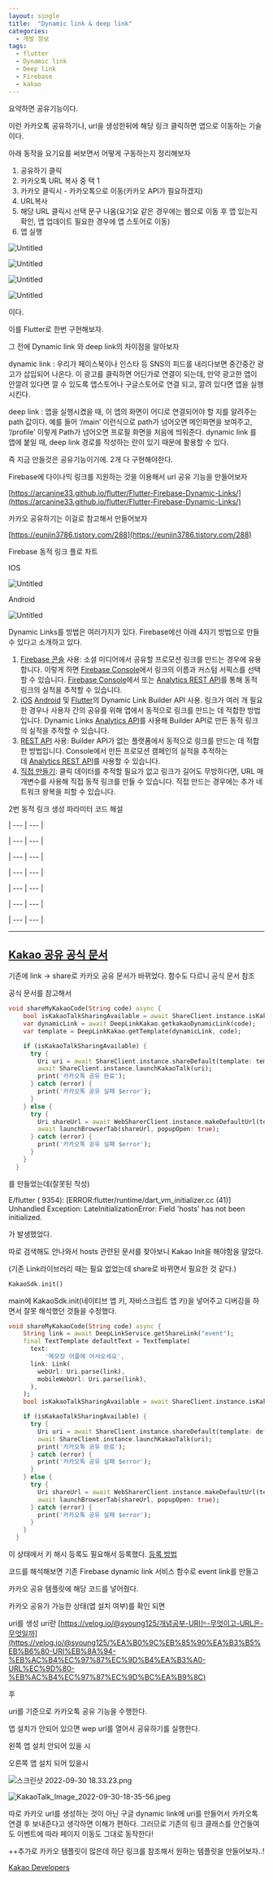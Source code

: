 ```yaml
---
layout: single
title:  "Dynamic link & deep link"
categories:
  - 개발 정보
tags:
  - flutter
  - Dynamic link
  - Deep link
  - Firebase
  - kakao
---
```


요약하면 공유기능이다.

이런 카카오톡 공유하기나, url을 생성한뒤에 해당 링크 클릭하면 앱으로 이동하는 기술이다.

아래 동작을 요기요를 써보면서 어떻게 구동하는지 정리해보자

1. 공유하기 클릭 
2. 카카오톡 URL 복사 중 택 1
3. 카카오 클릭시 - 카카오톡으로 이동(카카오 API가 필요하겠지)
4. URL복사
5. 해당 URL 클릭시 선택 문구 나옴(요기요 같은 경우에는 웹으로 이동 후 앱 있는지 확인, 앱 업데이트 필요한 경우에 앱 스토어로 이동)
6. 앱 실행

![Untitled](Dynamic%20link%20&%20deep%20link%2041652d0e7e4b4bbba1085ad55ed372f5/Untitled.png)

![Untitled](Dynamic%20link%20&%20deep%20link%2041652d0e7e4b4bbba1085ad55ed372f5/Untitled%201.png)

![Untitled](Dynamic%20link%20&%20deep%20link%2041652d0e7e4b4bbba1085ad55ed372f5/Untitled%202.png)

![Untitled](Dynamic%20link%20&%20deep%20link%2041652d0e7e4b4bbba1085ad55ed372f5/Untitled%203.png)

이다.

이를 Flutter로 한번 구현해보자. 

그 전에 Dynamic link 와 deep link의 차이점을 알아보자

dynamic link : 우리가 페이스북이나 인스타 등 SNS의 피드를 내리다보면 중간중간 광고가 삽입되어 나온다. 이 광고를 클릭하면 어딘가로 연결이 되는데, 만약 광고한 앱이 안깔려 있다면 깔 수 있도록 앱스토어나 구글스토어로 연결 되고, 깔려 있다면 앱을 실행 시킨다.

deep link : 앱을 실행시켰을 때, 이 앱의 화면이 어디로 연결되어야 할 지를 알려주는 path 값이다. 예를 들어 ‘/main’ 이런식으로 path가 넘어오면 메인화면을 보여주고, ‘/profile’ 이렇게 Path가 넘어오면 프로필 화면을 처음에 띄워준다. dynamic link 를 앱에 붙일 때, deep link 경로를 작성하는 란이 있기 때문에 활용할 수 있다.

즉 지금 만들것은 공유기능이기에. 2개 다 구현해야한다.

 Firebase에 다이나믹 링크를 지원하는 것을 이용해서 url 공유 기능을 만들어보자

[https://arcanine33.github.io/flutter/Flutter-Firebase-Dynamic-Links/](https://arcanine33.github.io/flutter/Flutter-Firebase-Dynamic-Links/)

카카오 공유하기는 이걸로 참고해서 만들어보자

[https://eunjin3786.tistory.com/288](https://eunjin3786.tistory.com/288)

Firebase 동적 링크 플로 차트

IOS

![Untitled](Dynamic%20link%20&%20deep%20link%2041652d0e7e4b4bbba1085ad55ed372f5/Untitled%204.png)

Android

![Untitled](Dynamic%20link%20&%20deep%20link%2041652d0e7e4b4bbba1085ad55ed372f5/Untitled%205.png)

Dynamic Links를 방법은 여러가지가 있다. Firebase에선 아래 4자기 방법으로 만들 수 있다고 소개하고 있다.

1. [Firebase 콘솔](https://console.firebase.google.com/project/_/durablelinks/links/) 사용: 소셜 미디어에서 공유할 프로모션 링크를 만드는 경우에 유용합니다. 이렇게 하면 [Firebase Console](https://console.firebase.google.com/project/_/durablelinks/links/)에서 링크의 이름과 커스텀 서픽스를 선택할 수 있습니다. [Firebase Console](https://console.firebase.google.com/project/_/durablelinks/links/)에서 또는 [Analytics REST API](https://firebase.google.com/docs/reference/dynamic-links/analytics)를 통해 동적 링크의 실적을 추적할 수 있습니다.
2. [iOS](https://firebase.google.com/docs/dynamic-links/ios/create) [Android](https://firebase.google.com/docs/dynamic-links/android/create) 및 [Flutter](https://firebase.google.com/docs/dynamic-links/flutter/create)의 Dynamic Link Builder API 사용. 링크가 여러 개 필요한 경우나 사용자 간의 공유를 위해 앱에서 동적으로 링크를 만드는 데 적합한 방법입니다. Dynamic Links [Analytics API](https://firebase.google.com/docs/reference/dynamic-links/analytics)를 사용해 Builder API로 만든 동적 링크의 실적을 추적할 수 있습니다.
3. [REST API](https://firebase.google.com/docs/dynamic-links/rest) 사용: Builder API가 없는 플랫폼에서 동적으로 링크를 만드는 데 적합한 방법입니다. Console에서 만든 프로모션 캠페인의 실적을 추적하는 데 [Analytics REST API](https://firebase.google.com/docs/reference/dynamic-links/analytics)를 사용할 수 있습니다.
4. [직접 만들기](https://firebase.google.com/docs/dynamic-links/create-manually): 클릭 데이터를 추적할 필요가 없고 링크가 길어도 무방하다면, URL 매개변수를 사용해 직접 동적 링크를 만들 수 있습니다. 직접 만드는 경우에는 추가 네트워크 왕복을 피할 수 있습니다.

2번 동적 링크 생성 파라미터 코드 해설

| --- | --- |

| --- | --- |

| --- | --- |

| --- | --- |

| --- | --- |

| --- | --- |

| --- | --- |

---

## [Kakao 공유 공식 문서](https://developers.kakao.com/docs/latest/ko/message/flutter-link)

기존에 link → share로 카카오 공유 문서가 바뀌었다. 함수도 다르니  공식 문서 참조

공식 문서를 참고해서 

```dart
void shareMyKakaoCode(String code) async {
    bool isKakaoTalkSharingAvailable = await ShareClient.instance.isKakaoTalkSharingAvailable();
    var dynamicLink = await DeepLinkKakao.getkakaoDynamicLink(code);
    var template = DeepLinkKakao.getTemplate(dynamicLink, code);

    if (isKakaoTalkSharingAvailable) {
      try {
        Uri uri = await ShareClient.instance.shareDefault(template: template);
        await ShareClient.instance.launchKakaoTalk(uri);
        print('카카오톡 공유 완료');
      } catch (error) {
        print('카카오톡 공유 실패 $error');
      }
    } else {
      try {
        Uri shareUrl = await WebSharerClient.instance.makeDefaultUrl(template: template);
        await launchBrowserTab(shareUrl, popupOpen: true);
      } catch (error) {
        print('카카오톡 공유 실패 $error');
      }
    }
  }
```

를 만들었는데(잘못된 작성)

E/flutter
 ( 9354): [ERROR:flutter/runtime/dart_vm_initializer.cc
(41)] Unhandled Exception: LateInitializationError: Field 'hosts' has not been initialized.

가 발생했었다.

따로 검색해도 안나와서 hosts 관련된 문서를 찾아보니 Kakao Init을 해야함을 알았다.

(기존 Link라이브러리 때는 필요 없었는데 share로 바뀌면서 필요한 것 같다.)

```dart
KakaoSdk.init()
```

main에 KakaoSdk.init(네이티브 앱 키, 자바스크립트 앱 키)을 넣어주고 디버깅을 하면서 잘못 해석했던 것들을 수정했다.

```dart
void shareMyKakaoCode(String code) async {
    String link = await DeepLinkService.getShareLink("event");
    final TextTemplate defaultText = TextTemplate(
      text:
          '메모장 어플에 어서오세요',
      link: Link(
        webUrl: Uri.parse(link),
        mobileWebUrl: Uri.parse(link),
      ),
    );
    bool isKakaoTalkSharingAvailable = await ShareClient.instance.isKakaoTalkSharingAvailable();

    if (isKakaoTalkSharingAvailable) {
      try {
        Uri uri = await ShareClient.instance.shareDefault(template: defaultText);
        await ShareClient.instance.launchKakaoTalk(uri);
        print('카카오톡 공유 완료');
      } catch (error) {
        print('카카오톡 공유 실패 $error');
      }
    } else {
      try {
        Uri shareUrl = await WebSharerClient.instance.makeDefaultUrl(template: defaultText);
        await launchBrowserTab(shareUrl, popupOpen: true);
      } catch (error) {
        print('카카오톡 공유 실패 $error');
      }
    }
  }
```

이 상태에서 키 해시 등록도 필요해서 등록했다. [등록 방법](https://jaejong.tistory.com/169)

코드를 해석해보면 기존 Firebase dynamic link 서비스 함수로 event link를 만들고

카카오 공유 템플릿에 해당 코드를 넣어줬다.

카카오 공유가 가능한 상태(앱 설치 여부)를 확인 되면

uri를 생성 uri란 [https://velog.io/@syoung125/개념공부-URI는-무엇이고-URL은-무엇일까](https://velog.io/@syoung125/%EA%B0%9C%EB%85%90%EA%B3%B5%EB%B6%80-URI%EB%8A%94-%EB%AC%B4%EC%97%87%EC%9D%B4%EA%B3%A0-URL%EC%9D%80-%EB%AC%B4%EC%97%87%EC%9D%BC%EA%B9%8C)

후

uri를 기준으로 카카오톡 공유 기능을 수행한다.

앱 설치가 안되어 있으면 wep url를 열어서 공유하기를 실행한다.

왼쪽 앱 설치 안되어 있을 시

오른쪽 앱 설치 되어 있을시

![스크린샷 2022-09-30 18.33.23.png](Dynamic%20link%20&%20deep%20link%2041652d0e7e4b4bbba1085ad55ed372f5/%25E1%2584%2589%25E1%2585%25B3%25E1%2584%258F%25E1%2585%25B3%25E1%2584%2585%25E1%2585%25B5%25E1%2586%25AB%25E1%2584%2589%25E1%2585%25A3%25E1%2586%25BA_2022-09-30_18.33.23.png)

![KakaoTalk_Image_2022-09-30-18-35-56.jpeg](Dynamic%20link%20&%20deep%20link%2041652d0e7e4b4bbba1085ad55ed372f5/KakaoTalk_Image_2022-09-30-18-35-56.jpeg)

따로 카카오 url를 생성하는 것이 아닌 구글 dynamic link에 uri를 만들어서 카카오톡 연결 후 보내준다고 생각하면 이해가 편하다. 그러므로 기존의 링크 클래스를 안건들여도 이벤트에 따라 페이지 이동도 그대로 동작한다!

++추가로 카카오 템플릿이 많은데 하단 링크를 참조해서 원하는 템플릿을 만들어보자..!

[Kakao Developers](https://developers.kakao.com/docs/latest/ko/message/flutter-link#create-message)